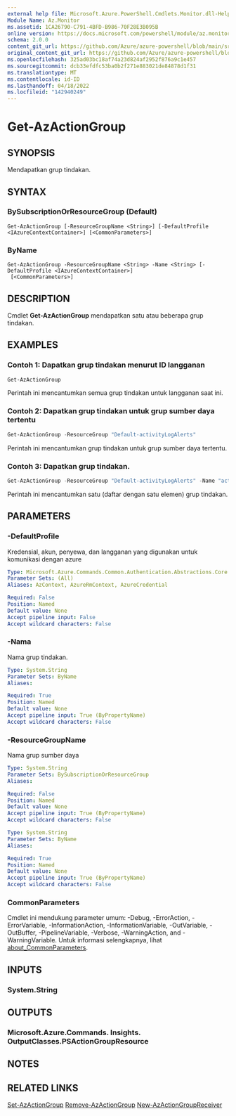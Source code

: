 ```yaml
---
external help file: Microsoft.Azure.PowerShell.Cmdlets.Monitor.dll-Help.xml
Module Name: Az.Monitor
ms.assetid: 1CA26790-C791-4BFD-B986-70F28E3B095B
online version: https://docs.microsoft.com/powershell/module/az.monitor/get-azactiongroup
schema: 2.0.0
content_git_url: https://github.com/Azure/azure-powershell/blob/main/src/Monitor/Monitor/help/Get-AzActionGroup.md
original_content_git_url: https://github.com/Azure/azure-powershell/blob/main/src/Monitor/Monitor/help/Get-AzActionGroup.md
ms.openlocfilehash: 325ad03bc18af74a23d824af2952f876a9c1e457
ms.sourcegitcommit: dcb33efdfc53ba0b2f271e883021de84878d1f31
ms.translationtype: MT
ms.contentlocale: id-ID
ms.lasthandoff: 04/18/2022
ms.locfileid: "142940249"
---
```

# Get-AzActionGroup

## SYNOPSIS
Mendapatkan grup tindakan.

## SYNTAX

### BySubscriptionOrResourceGroup (Default)
```
Get-AzActionGroup [-ResourceGroupName <String>] [-DefaultProfile <IAzureContextContainer>] [<CommonParameters>]
```

### ByName
```
Get-AzActionGroup -ResourceGroupName <String> -Name <String> [-DefaultProfile <IAzureContextContainer>]
 [<CommonParameters>]
```

## DESCRIPTION
Cmdlet **Get-AzActionGroup** mendapatkan satu atau beberapa grup tindakan.

## EXAMPLES

### Contoh 1: Dapatkan grup tindakan menurut ID langganan
```powershell
Get-AzActionGroup
```

Perintah ini mencantumkan semua grup tindakan untuk langganan saat ini.

### Contoh 2: Dapatkan grup tindakan untuk grup sumber daya tertentu
```powershell
Get-AzActionGroup -ResourceGroup "Default-activityLogAlerts"
```

Perintah ini mencantumkan grup tindakan untuk grup sumber daya tertentu.

### Contoh 3: Dapatkan grup tindakan.
```powershell
Get-AzActionGroup -ResourceGroup "Default-activityLogAlerts" -Name "actionGroup1"
```

Perintah ini mencantumkan satu (daftar dengan satu elemen) grup tindakan.

## PARAMETERS

### -DefaultProfile
Kredensial, akun, penyewa, dan langganan yang digunakan untuk komunikasi dengan azure

```yaml
Type: Microsoft.Azure.Commands.Common.Authentication.Abstractions.Core.IAzureContextContainer
Parameter Sets: (All)
Aliases: AzContext, AzureRmContext, AzureCredential

Required: False
Position: Named
Default value: None
Accept pipeline input: False
Accept wildcard characters: False
```

### -Nama
Nama grup tindakan.

```yaml
Type: System.String
Parameter Sets: ByName
Aliases:

Required: True
Position: Named
Default value: None
Accept pipeline input: True (ByPropertyName)
Accept wildcard characters: False
```

### -ResourceGroupName
Nama grup sumber daya

```yaml
Type: System.String
Parameter Sets: BySubscriptionOrResourceGroup
Aliases:

Required: False
Position: Named
Default value: None
Accept pipeline input: True (ByPropertyName)
Accept wildcard characters: False
```

```yaml
Type: System.String
Parameter Sets: ByName
Aliases:

Required: True
Position: Named
Default value: None
Accept pipeline input: True (ByPropertyName)
Accept wildcard characters: False
```

### CommonParameters
Cmdlet ini mendukung parameter umum: -Debug, -ErrorAction, -ErrorVariable, -InformationAction, -InformationVariable, -OutVariable, -OutBuffer, -PipelineVariable, -Verbose, -WarningAction, and -WarningVariable. Untuk informasi selengkapnya, lihat [about_CommonParameters](http://go.microsoft.com/fwlink/?LinkID=113216).

## INPUTS

### System.String

## OUTPUTS

### Microsoft.Azure.Commands. Insights. OutputClasses.PSActionGroupResource

## NOTES

## RELATED LINKS

[Set-AzActionGroup](./Set-AzActionGroup.md)
 [Remove-AzActionGroup](./Remove-AzActionGroup.md)
 [New-AzActionGroupReceiver](./New-AzActionGroupReceiver.md)
